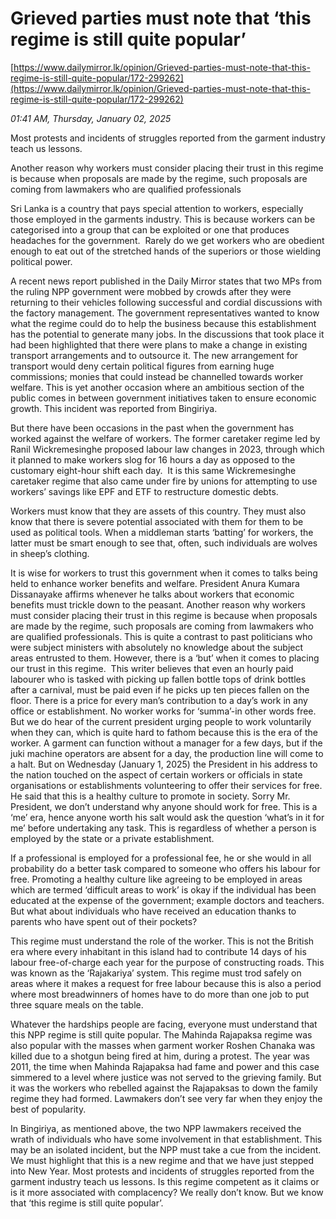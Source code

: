 # Grieved parties must note that ‘this regime is still quite popular’

[https://www.dailymirror.lk/opinion/Grieved-parties-must-note-that-this-regime-is-still-quite-popular/172-299262](https://www.dailymirror.lk/opinion/Grieved-parties-must-note-that-this-regime-is-still-quite-popular/172-299262)

*01:41 AM, Thursday, January 02, 2025*

Most protests and incidents of struggles reported from the garment industry teach us lessons.

Another reason why workers must consider placing their trust in this regime is because when proposals are made by the regime, such proposals are coming from lawmakers who are qualified professionals

Sri Lanka is a country that pays special attention to workers, especially those employed in the garments industry. This is because workers can be categorised into a group that can be exploited or one that produces headaches for the government.  Rarely do we get workers who are obedient enough to eat out of the stretched hands of the superiors or those wielding political power.

A recent news report published in the Daily Mirror states that two MPs from the ruling NPP government were mobbed by crowds after they were returning to their vehicles following successful and cordial discussions with the factory management. The government representatives wanted to know what the regime could do to help the business because this establishment has the potential to generate many jobs. In the discussions that took place it had been highlighted that there were plans to make a change in existing transport arrangements and to outsource it. The new arrangement for transport would deny certain political figures from earning huge commissions; monies that could instead be channelled towards worker welfare. This is yet another occasion where an ambitious section of the public comes in between government initiatives taken to ensure economic growth. This incident was reported from Bingiriya.

But there have been occasions in the past when the government has worked against the welfare of workers. The former caretaker regime led by Ranil Wickremesinghe proposed labour law changes in 2023, through which it planned to make workers slog for 16 hours a day as opposed to the customary eight-hour shift each day.  It is this same Wickremesinghe caretaker regime that also came under fire by unions for attempting to use workers’ savings like EPF and ETF to restructure domestic debts.

Workers must know that they are assets of this country. They must also know that there is severe potential associated with them for them to be used as political tools. When a middleman starts ‘batting’ for workers, the latter must be smart enough to see that, often, such individuals are wolves in sheep’s clothing.

It is wise for workers to trust this government when it comes to talks being held to enhance worker benefits and welfare. President Anura Kumara Dissanayake affirms whenever he talks about workers that economic benefits must trickle down to the peasant. Another reason why workers must consider placing their trust in this regime is because when proposals are made by the regime, such proposals are coming from lawmakers who are qualified professionals. This is quite a contrast to past politicians who were subject ministers with absolutely no knowledge about the subject areas entrusted to them. However, there is a ‘but’ when it comes to placing our trust in this regime.  This writer believes that even an hourly paid labourer who is tasked with picking up fallen bottle tops of drink bottles after a carnival, must be paid even if he picks up ten pieces fallen on the floor. There is a price for every man’s contribution to a day’s work in any office or establishment. No worker works for ‘summa’-in other words free. But we do hear of the current president urging people to work voluntarily when they can, which is quite hard to fathom because this is the era of the worker. A garment can function without a manager for a few days, but if the juki machine operators are absent for a day, the production line will come to a halt. But on Wednesday (January 1, 2025) the President in his address to the nation touched on the aspect of certain workers or officials in state organisations or establishments volunteering to offer their services for free. He said that this is a healthy culture to promote in society. Sorry Mr. President, we don’t understand why anyone should work for free. This is a ‘me’ era, hence anyone worth his salt would ask the question ‘what’s in it for me’ before undertaking any task. This is regardless of whether a person is employed by the state or a private establishment.

If a professional is employed for a professional fee, he or she would in all probability do a better task compared to someone who offers his labour for free. Promoting a healthy culture like agreeing to be employed in areas which are termed ‘difficult areas to work’ is okay if the individual has been educated at the expense of the government; example doctors and teachers. But what about individuals who have received an education thanks to parents who have spent out of their pockets?

This regime must understand the role of the worker. This is not the British era where every inhabitant in this island had to contribute 14 days of his labour free-of-charge each year for the purpose of constructing roads. This was known as the ‘Rajakariya’ system. This regime must trod safely on areas where it makes a request for free labour because this is also a period where most breadwinners of homes have to do more than one job to put three square meals on the table.

Whatever the hardships people are facing, everyone must understand that this NPP regime is still quite popular. The Mahinda Rajapaksa regime was also popular with the masses when garment worker Roshen Chanaka was killed due to a shotgun being fired at him, during a protest. The year was 2011, the time when Mahinda Rajapaksa had fame and power and this case simmered to a level where justice was not served to the grieving family. But it was the workers who rebelled against the Rajapaksas to down the family regime they had formed. Lawmakers don’t see very far when they enjoy the best of popularity.

In Bingiriya, as mentioned above, the two NPP lawmakers received the wrath of individuals who have some involvement in that establishment. This may be an isolated incident, but the NPP must take a cue from the incident. We must highlight that this is a new regime and that we have just stepped into New Year. Most protests and incidents of struggles reported from the garment industry teach us lessons. Is this regime competent as it claims or is it more associated with complacency? We really don’t know. But we know that ‘this regime is still quite popular’.

